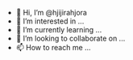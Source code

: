 - 👋 Hi, I’m @hjijirahjora
- 👀 I’m interested in ...
- 🌱 I’m currently learning ...
- 💞️ I’m looking to collaborate on ...
- 📫 How to reach me ...

<!---
hjijirahjora/hjijirahjora is a ✨ special ✨ repository because its `README.md` (this file) appears on your GitHub profile.
You can click the Preview link to take a look at your changes.
--->
